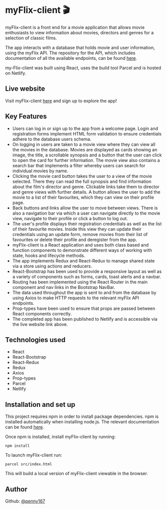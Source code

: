 # myFlix-client 🎬

myFlix-client is a front end for a movie application that allows movie enthusiasts to view information about movies, directors and genres for a selection of classic films. 

The app interacts with a database that holds movie and user information, using the myFlix API. The repository for the API, which includes documentation of all the available endpoints, can be found [here](https://github.com/Penny167/myFlix).

my-Flix-client was built using React, uses the build tool Parcel and is hosted on Netlify.

## Live website

Visit myFlix-client [here](https://myflix-reactapp.netlify.app/) and sign up to explore the app!

## Key Features

- Users can log in or sign up to the app from a welcome page. Login and registration forms implement HTML form validation to ensure credentials adhere to the database users schema.
- On logging in users are taken to a movie view where they can view all the movies in the database. Movies are displayed as cards showing an image, the title, a scrollable synopsis and a button that the user can click to open the card for further information. The movie view also contains a search bar that implements a filter whereby users can search for individual movies by name.
- Clicking the movie card button takes the user to a view of the movie selected. There they can read the full synopsis and find information about the film's director and genre. Clickable links take them to director and genre views with further details. A button allows the user to add the movie to a list of their favourites, which they can view on their profile page.
- Back buttons and links allow the user to move between views. There is also a navigation bar via which a user can navigate directly to the movie view, navigate to their profile or click a button to log out.
- The user's profile displays their registration credentials as well as the list of their favourite movies. Inside this view they can update their credentials using an update form, remove movies from their list of favourites or delete their profile and deregister from the app.
- myFlix-client is a React application and uses both class based and function components to demonstrate different ways of working with state, hooks and lifecycle methods.
- The app implements Redux and React-Redux to manage shared state via a store using actions and reducers. 
- React-Bootstrap has been used to provide a responsive layout as well as a variety of components such as forms, cards, toast alerts and a navbar.
- Routing has been implemented using the React Router in the main component and nav links in the Bootstrap NavBar.
- The data used throughout the app is sent to and from the database by using Axios to make HTTP requests to the relevant myFlix API endpoints.
- Prop-types have been used to ensure that props are passed between React components correctly.
- The completed app has been published to Netlify and is accessible via the live website link above.

## Technologies used

- React
- React-Bootstrap
- React-Redux
- Redux
- Axios
- Prop-types
- Parcel
- Netlify

## Installation and set up

This project requires npm in order to install package dependencies. npm is installed automatically when installing node.js. The relevant documentation can be found [here](https://nodejs.org/en/).

Once npm is installed, install myFlix-client by running: 
```
npm install
```
To launch myFlix-client run:
```
parcel src/index.html
```
This will build a local version of myFlix-client viewable in the browser. 

## Author
Github: [@penny167](https://github.com/Penny167)